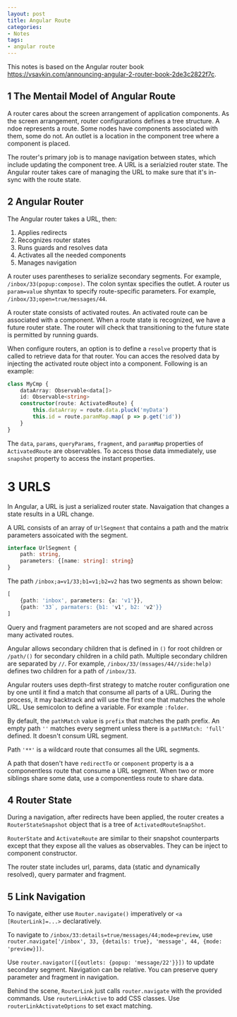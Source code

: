 ```yaml
---
layout: post
title: Angular Route
categories:
- Notes
tags:
- angular route
---
```


This notes is based on the Angular router book https://vsavkin.com/announcing-angular-2-router-book-2de3c2822f7c. 

## 1 The Mentail Model of Angular Route
A router cares about the screen arrangement of application components. As the screen arrangement, router configurations defines a tree structure. A ndoe represents a route. Some nodes have components associated with them, some do not. An outlet is a location in the component tree where a component is placed. 

The router's primary job is to manage navigation between states, which include updating the component tree. A URL is a serialzied router state. The Angular router takes care of managing the URL to make sure that it's in-sync with the route state. 

## 2 Angular Router
The Angular router takes a URL, then: 

1. Applies redirects
2. Recognizes router states
3. Runs guards and resolves data
4. Activates all the needed components
5. Manages navigation

A router uses parentheses to serialize secondary segments. For example, `/inbox/33(popup:compose)`. The colon syntax specifies the outlet. A router us `param=value` shyntax to specify route-specific parameters. For example, `/inbox/33;open=true/messages/44`. 

A router state consists of activated routes. An activated route can be associated with a component. When a route state is recognized, we have a future router state. The router will check that transitioning to the future state is permitted by running guards. 

When configure routers, an option is to define a `resolve` property that is called to retrieve data for that router. You can acces the resolved data by injecting the activated route object into a component. Following is an example: 

```typescript
class MyCmp {
    dataArray: Observable<data[]>
    id: Observable<string>
    constructor(route: ActivatedRoute) {
        this.dataArray = route.data.pluck('myData')
        this.id = route.paramMap.map( p => p.get('id'))
    }
}
```

The `data`, `params`, `queryParams`, `fragment`, and `paramMap` properties of `ActivatedRoute` are observables. To access those data immediately, use `snapshot` property to access the instant properties. 

# 3 URLS
In Angular, a URL is just a serialized router state. Navaigation that changes a state results in a URL change. 

A URL consists of an array of `UrlSegment` that contains a path and the matrix parameters assoicated with the segment. 

```typescript
interface UrlSegment {
    path: string,
    parameters: {[name: string]: string}
}
```

The path `/inbox;a=v1/33;b1=v1;b2=v2` has two segments as shown below: 

```typescript
[
    {path: 'inbox', parameters: {a: 'v1'}}, 
    {path: '33`, parmaters: {b1: 'v1', b2: 'v2'}}
]
```

Query and fragment parameters are not scoped and are shared across many activated routes. 

Angular allows secondary children that is defined in `()` for root children or `/path/()` for secondary children in a child path. Multiple secondary children are separated by `//`. For example, `/inbox/33/(mssages/44//side:help)` defines two children for a path of `/inbox/33`. 

Angular routers uses depth-first strategy to matche router configuration one by one until it find a match that consume all parts of a URL. During the process, it may backtrack and will use the first one that matches the whole URL. Use semicolon to define a variable. For example `:folder`. 

By default, the `pathMatch` value is `prefix` that matches the path prefix. An empty path `''` matches every segment unless there is a `pathMatch: 'full'` defined. It doesn't consum URL segment. 

Path `'**'` is a wildcard route that consumes all the URL segments. 

A path that dosen't have `redirectTo` or `component` property is a a componentless route that consume a URL segment. When two or more siblings share some data, use a componentless route to share data. 

## 4 Router State
During a navigation, after redirects have been applied, the router creates a `RouterStateSnapshot` object that is a tree of `ActivatedRouteSnapShot`. 

`RouterState` and `ActivateRoute` are similar to their snapshot counterparts except that they expose all the values as observables. They can be inject to component constructor. 

The router state includes url, params, data (static and dynamically resolved), query parmater and fragment. 

## 5 Link Navigation

To navigate, either use `Router.navigate()` imperatively or `<a [RouterLink]=...>` declaratively. 

To navigate to `/inbox/33:details=true/messages/44;mode=preview`, use `router.navigate['/inbox', 33, {details: true}, 'message', 44, {mode: 'preview}])`. 

Use `router.navigator([{outlets: {popup: 'message/22'}}])` to update secondary segment. Navigation can be relative. You can preserve query parameter and fragment in navigation. 

Behind the scene, `RouterLink` just calls `router.navigate` with the provided commands. Use `routerLinkActive` to add CSS classes. Use `routerLinkActivateOptions` to set exact matching. 
